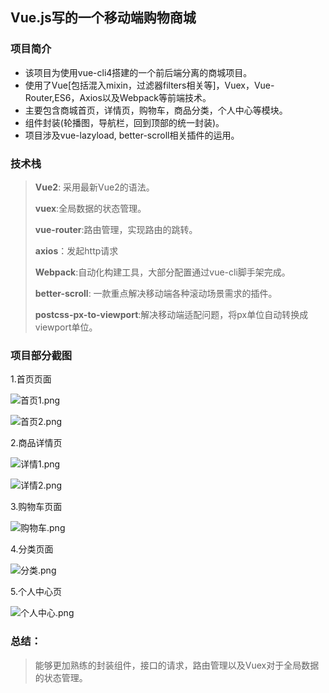 ## Vue.js写的一个移动端购物商城

### 项目简介

- 该项目为使用vue-cli4搭建的一个前后端分离的商城项目。
- 使用了Vue[包括混入mixin，过滤器filters相关等]，Vuex，Vue-Router,ES6，Axios以及Webpack等前端技术。
- 主要包含商城首页，详情页，购物车，商品分类，个人中心等模块。
- 组件封装(轮播图，导航栏，回到顶部的统一封装)。
- 项目涉及vue-lazyload, better-scroll相关插件的运用。

### 技术栈

> **Vue2**: 采用最新Vue2的语法。
>
> **vuex**:全局数据的状态管理。
>
> **vue-router**:路由管理，实现路由的跳转。
>
> **axios**：发起http请求
>
> **Webpack**:自动化构建工具，大部分配置通过vue-cli脚手架完成。
>
> **better-scroll**: 一款重点解决移动端各种滚动场景需求的插件。
>
> **postcss-px-to-viewport**:解决移动端适配问题，将px单位自动转换成viewport单位。

### 项目部分截图

1.首页页面

![首页1.png](https://i.loli.net/2021/09/04/q28Tvz7kYPNxWt3.png)

![首页2.png](https://i.loli.net/2021/09/04/tA7JIcWFp42Xg9o.png)

2.商品详情页

![详情1.png](https://i.loli.net/2021/09/04/Tt5bh9IAvq8KoeJ.png)

![详情2.png](https://i.loli.net/2021/09/04/bvYWm8TPOVzZKJo.png)

3.购物车页面

![购物车.png](https://i.loli.net/2021/09/04/FJh4py1bQPEVeaW.png)

4.分类页面

![分类.png](https://i.loli.net/2021/09/04/oPAv859dxb4NZ6a.png)

5.个人中心页

![个人中心.png](https://i.loli.net/2021/09/04/fwjkHMXs5im9IPa.png)

### 总结：

> 能够更加熟练的封装组件，接口的请求，路由管理以及Vuex对于全局数据的状态管理。









